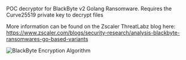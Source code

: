 POC decryptor for BlackByte v2 Golang Ransomware. Requires the Curve25519 private key to decrypt files

More information can be found on the Zscaler ThreatLabz blog here: https://www.zscaler.com/blogs/security-research/analysis-blackbyte-ransomwares-go-based-variants

![BlackByte Encryption Algorithm](https://lh6.googleusercontent.com/bXxKZFRFKbevScsHQB-LC_Uuqy99xq26Y8kcVIqoJ9CAy_lZLD1xhhdXGOAay7-hea4NhGzNSrP_lDaLW9xz_BWwRkoJcAREwk78F2DhHChHH_18EDYdZPS28J0O6C8PZjvF727M)

